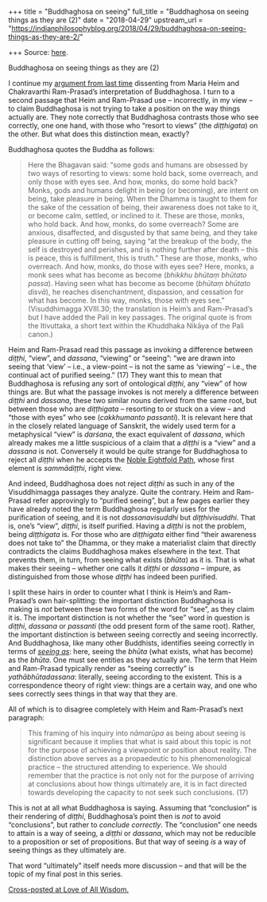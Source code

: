 +++
title = "Buddhaghosa on seeing"
full_title = "Buddhaghosa on seeing things as they are (2)"
date = "2018-04-29"
upstream_url = "https://indianphilosophyblog.org/2018/04/29/buddhaghosa-on-seeing-things-as-they-are-2/"

+++
Source: [here](https://indianphilosophyblog.org/2018/04/29/buddhaghosa-on-seeing-things-as-they-are-2/).

Buddhaghosa on seeing things as they are (2)

I continue my [argument from last
time](http://loveofallwisdom.com/blog/2018/04/buddhaghosa-on-seeing-things-as-they-are-1)
dissenting from Maria Heim and Chakravarthi Ram-Prasad’s interpretation
of Buddhaghosa. I turn to a second passage that Heim and Ram-Prasad use
– incorrectly, in my view – to claim Buddhaghosa is not trying to take a
position on the way things actually are. They note correctly that
Buddhaghosa contrasts those who see correctly, one one hand, with those
who “resort to views” (the *diṭṭhigata*) on the other. But what does
this distinction mean, exactly?

Buddhaghosa quotes the Buddha as follows:

> Here the Bhagavan said: “some gods and humans are obsessed by two ways
> of resorting to views: some hold back, some overreach, and only those
> with eyes see. And how, monks, do some hold back? Monks, gods and
> humans delight in being (or becoming), are intent on being, take
> pleasure in being. When the Dhamma is taught to them for the sake of
> the cessation of being, their awareness does not take to it, or become
> calm, settled, or inclined to it. These are those, monks, who hold
> back. And how, monks, do some overreach? Some are anxious,
> disaffected, and disgusted by that same being, and they take pleasure
> in cutting off being, saying “at the breakup of the body, the self is
> destroyed and perishes, and is nothing further after death – this is
> peace, this is fulfillment, this is truth.” These are those, monks,
> who overreach. And how, monks, do those with eyes see? Here, monks, a
> monk sees what has become as become (*bhikkhu bhūtaṃ bhūtato passa*).
> Having seen what has become as become (*bhūtaṃ bhūtato disvā*), he
> reaches disenchantment, dispassion, and cessation for what has become.
> In this way, monks, those with eyes see.” (Visuddhimagga XVIII.30; the
> translation is Heim’s and Ram-Prasad’s but I have added the Pali in
> key passages. The original quote is from the Itivuttaka, a short text
> within the Khuddhaka Nikāya of the Pali canon.)

Heim and Ram-Prasad read this passage as invoking a difference between
*diṭṭhi*, “view”, and *dassana*, “viewing” or “seeing”: “we are drawn
into seeing that ‘view’ – i.e., a view-point – is not the same as
‘viewing’ – i.e., the continual act of purified seeing.” (17) They want
this to mean that Buddhaghosa is refusing any sort of ontological
*diṭṭhi*, any “view” of how things are. But what the passage invokes is
not merely a difference between *diṭṭhi* and *dassana*, these two
similar nouns derived from the same root, but between those who are
*diṭṭhigata* – resorting to or stuck on a view – and “those with eyes”
who see (*cakkhumanto passanti*). It is relevant here that in the
closely related language of Sanskrit, the widely used term for a
metaphysical “view” is *darśana*, the exact equivalent of *dassana*,
which already makes me a little suspicious of a claim that a *diṭṭhi* is
a “view” and a *dassana* is not. Conversely it would be quite strange
for Buddhaghosa to reject all *diṭṭhi* when he accepts the [Noble
Eightfold Path](https://en.wikipedia.org/wiki/Noble_Eightfold_Path),
whose first element is *sammādiṭṭhi*, right view.

And indeed, Buddhaghosa does not reject *diṭṭhi* as such in any of the
Visuddhimagga passages they analyze. Quite the contrary. Heim and
Ram-Prasad refer approvingly to “purified seeing”, but a few pages
earlier they have already noted the term Buddhaghosa regularly uses for
the purification of seeing, and it is not *dassanavisuddhi* but
*diṭṭhivisuddhi*. That is, one’s “view”, *diṭṭhi*, is itself purified.
Having a *diṭṭhi* is not the problem, being *diṭṭhigata* is. For those
who are *diṭṭhigata* either find “their awareness does not take to” the
Dhamma, or they make a materialist claim that directly contradicts the
claims Buddhaghosa makes elsewhere in the text. That prevents them, in
turn, from seeing what exists (*bhūta*) as it is. That is what makes
their seeing – whether one calls it *diṭṭhi* or *dassana* – impure, as
distinguished from those whose *diṭṭhi* has indeed been purified.

I split these hairs in order to counter what I think is Heim’s and
Ram-Prasad’s own hair-splitting: the important distinction Buddhaghosa
is making is *not* between these two forms of the word for “see”, as
they claim it is. The important distinction is not whether the “see”
word in question is *diṭṭhi*, *dassana* or *passanti* (the odd present
form of the same root). Rather, the important distinction is between
seeing correctly and seeing incorrectly. And Buddhaghosa, like many
other Buddhists, identifies seeing correctly in terms of [*seeing
as*](http://loveofallwisdom.com/blog/2018/02/unconscious-illusions/):
here, seeing the *bhūta* (what exists, what has become) as the *bhūta*.
One must see entities as they actually are. The term that Heim and
Ram-Prasad typically render as “seeing correctly” is
*yathābhūtadassana*: literally, seeing according to the existent. This
is a correspondence theory of right view: things are a certain way, and
one who sees correctly sees things in that way that they are.

All of which is to disagree completely with Heim and Ram-Prasad’s next
paragraph:

> This framing of his inquiry into *nāmarūpa* as being about seeing is
> significant because it implies that what is said about this topic is
> not for the purpose of achieving a viewpoint or position about
> reality. The distinction above serves as a propaedeutic to his
> phenomenological practice – the structured attending to experience. We
> should remember that the practice is not only not for the purpose of
> arriving at conclusions about how things ultimately are, it is in fact
> directed towards developing the capacity to not seek such conclusions.
> (17)

This is not at all what Buddhaghosa is saying. Assuming that
“conclusion” is their rendering of *diṭṭhi*, Buddhaghosa’s point then is
*not* to avoid “conclusions”, but rather to *conclude correctly*. The
“conclusion” one needs to attain is a way of seeing, a *diṭṭhi* or
*dassana*, which may not be reducible to a proposition or set of
propositions. But that way of seeing *is* a way of seeing things as they
ultimately are.

That word “ultimately” itself needs more discussion – and that will be
the topic of my final post in this series.

[Cross-posted at Love of All
Wisdom.](http://loveofallwisdom.com/blog/2018/03/buddhaghosa-on-seeing-things-as-they-are-2)
